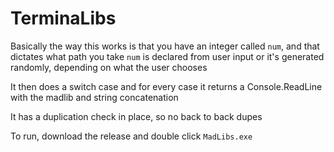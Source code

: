 # TerminaLibs

Basically the way this works is that you have an integer called ``num``, and that dictates what path you take
``num`` is declared from user input or it's generated randomly, depending on what the user chooses 

It then does a switch case and for every case it returns a Console.ReadLine with the madlib and string concatenation

It has a duplication check in place, so no back to back dupes

To run, download the release and double click ``MadLibs.exe``
